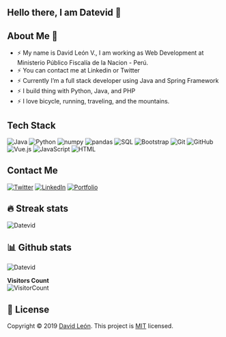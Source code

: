   ## Hello there, I am Datevid 👋
<!--![Datevid](https://media-exp1.licdn.com/dms/image/C4E16AQGy6860rZEzGA/profile-displaybackgroundimage-shrink_200_800/0/1630907675362?e=1665014400&v=beta&t=C1Xh-y9FB9UqI8SrqwuaPH9XuYZ5vLwWRPf1iGJHXEU)-->
  
  
  ## About Me 🧒
  
* ⚡ My name is David León V., I am working as Web Development at Ministerio Público Fiscalía de la Nacion - Perú.
* ⚡ You can contact me at Linkedin or Twitter
* ⚡ Currently I’m a full stack developer using Java and Spring Framework
* ⚡ I build thing with Python, Java, and PHP
* ⚡ I love bicycle, running, traveling, and the mountains.


## Tech Stack 


![Java](https://custom-icon-badges.herokuapp.com/badge/Java-E34F26.svg?style=for-the-badge&logo=java&logoColor=white)
![Python](https://img.shields.io/badge/Python-FFD43B?style=for-the-badge&logo=python&logoColor=blue)
![numpy](https://img.shields.io/badge/Numpy-777BB4?style=for-the-badge&logo=numpy&logoColor=white)
![pandas](https://img.shields.io/badge/Pandas-2C2D72?style=for-the-badge&logo=pandas&logoColor=white)
![SQL](https://custom-icon-badges.herokuapp.com/badge/SQL-025E8C.svg?style=for-the-badge&logo=database&logoColor=white)
![Bootstrap](https://img.shields.io/badge/Bootstrap-563D7C?style=for-the-badge&logo=bootstrap&logoColor=white)
![Git](https://img.shields.io/badge/git-%23F05033.svg?style=for-the-badge&logo=git&logoColor=white)
![GitHub](https://img.shields.io/badge/GitHub-100000?style=for-the-badge&logo=github&logoColor=white)
![Vue.js](https://img.shields.io/badge/vuejs-%2335495e.svg?style=for-the-badge&logo=vuedotjs&logoColor=%234FC08D)
![JavaScript](https://img.shields.io/badge/JavaScript-323330?style=for-the-badge&logo=javascript&logoColor=F7DF1E)
![HTML](https://img.shields.io/badge/HTML5-E34F26?style=for-the-badge&logo=html5&logoColor=white)



## Contact Me
[![Twitter](https://img.shields.io/badge/Twitter-1DA1F2?style=for-the-badge&logo=twitter&logoColor=white)](https://twitter.com/datevid)
[![LinkedIn](https://img.shields.io/badge/LinkedIn-0077B5?style=for-the-badge&logo=linkedin&logoColor=white)](https://www.linkedin.com/in/datevid/)
[![Portfolio](https://img.shields.io/badge/Portfolio-1DA1F2?style=for-the-badge&logo=website&logoColor=white)](https://datevid.net/)

## 🔥 Streak stats

![Datevid](https://github-readme-streak-stats.herokuapp.com/?user=Datevid&theme=monokai-metallian&hide_border=true)
<!--![Datevid](https://github-readme-stats.vercel.app/api?username=Datevid&&show_icons=true&theme=radical)-->
<!--![Datevid](https://github-readme-stats.vercel.app/api?username=Datevid&show_icons=true&theme=gotham)-->

## 📊 Github stats
![Datevid](https://denvercoder1-activity-graph.herokuapp.com/graph/?username=Datevid&bg_color=1F222F&color=F8D867&line=F85D7F&point=FFFFFF&hide_border=true)

**Visitors Count**  
![VisitorCount](https://profile-counter.glitch.me/{datevid}/count.svg)

## 📝 License

Copyright © 2019 [David León](https://github.com/datevid).
This project is [MIT](https://github.com/datevid) licensed.

<!---
datevid/datevid is a ✨ special ✨ repository because its `README.md` (this file) appears on your GitHub profile.
You can click the Preview link to take a look at your changes.
--->


